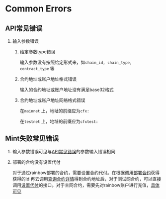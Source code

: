 # Common Errors

## API常见错误

1. 输入参数错误
   1.  给定参数type错误

       输入参数没有按照给定形式来，如`chain_id, chain_type, contract_type` 等
   2.  合约地址或账户地址格式错误

       输入的合约地址或账户地址没有满足base32格式
   3.  合约地址或账户地址网络格式错误

       在`mainnet` 上，地址的前缀应为`cfx:`&#x20;

       在`testnet` 上，地址的前缀应为`cfxtest:`

## Mint失败常见错误

1. 输入参数错误可见与[API常见错误](common-errors.md#api-chang-jian-cuo-wu)的参数输入错误相同
2.  部署的合约没有设置代付

    对于通过rainbow部署的合约，需要设置合约代付。在根据调用[部署合约](../api-reference/open-api/contract.md#deploy-contract)获得获得的id 再去调用[查询合约详情](../api-reference/open-api/contract.md#query-detail-contract)得到合约地址后，对于测试网合约，可以直接调用[设置代付](../api-reference/open-api/contract.md#set-sponsor)的接口。对于主网合约，需要先对rainbow账户进行充值，[具体可见](../tutorials/guides/)
